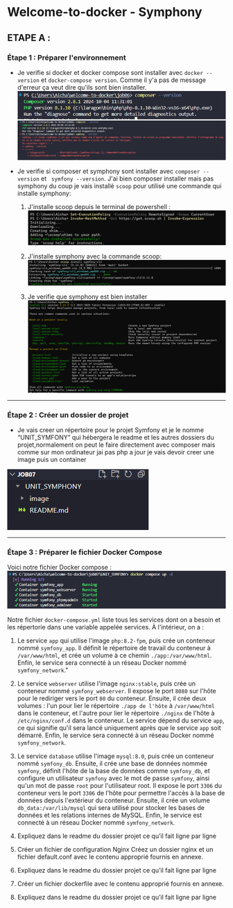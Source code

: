 # Welcome-to-docker - Symphony  

## ETAPE A :

### Étape 1 : Préparer l'environnement

- Je verifie si docker et docker compose sont installer avec `docker --version` et `docker-compose version`. Comme il y'a pas de message d'erreur ça veut dire qu'ils sont bien installer.
![resultat](image/2.png)
![resultat](image/3.png)

- Je verifie si composer et symphony sont installer avec `composer --version` et ` symfony --version`. J'ai bien composer installer mais pas symphony du coup je vais installé `scoop` pour utilisé une commande qui installe symphony:

    1. J'installe scoop depuis le terminal de powershell :
    ![resultat](image/4.png)

    2. J'installe symphony avec la commande scoop: 
    ![resultat](image/5.png)

    3. Je verifie que symphony est bien installer
    ![resultat](image/6.png)

---

### Étape 2 : Créer un dossier de projet

- Je vais creer un répertoire pour le projet Symfony et je le nomme
“UNIT_SYMFONY” qui hébergera le readme et les autres dossiers du projet,normalement on peut le faire directement avec composer mais comme sur mon ordinateur jai pas php a jour je vais devoir creer une image puis un container
 
![resultat](image/7.png)

---

### Étape 3 : Préparer le fichier Docker Compose

Voici notre fichier Docker compose :
![resultat](image/8.png)


Notre fichier `docker-compose.yml` liste tous les services dont on a besoin et les répertorie dans une variable appelée services. À l'intérieur, on a :

1. Le service `app` qui utilise l'image `php:8.2-fpm`, puis crée un conteneur nommé `symfony_app`. Il définit le répertoire de travail du conteneur à `/var/www/html`, et crée un volume à ce chemin `./app:/var/www/html`. Enfin, le service sera connecté à un réseau Docker nommé `symfony_network`."

2. Le service `webserver` utilise l'image `nginx:stable`, puis crée un conteneur nommé `symfony_webserver`. Il expose le port `8080` sur l'hôte pour le rediriger vers le port `80` du conteneur. Ensuite, il crée deux volumes : l'un pour lier le répertoire `./app de l'hôte` à `/var/www/html` dans le conteneur, et l'autre pour lier le répertoire `./nginx` de l'hôte à `/etc/nginx/conf.d` dans le conteneur. Le service dépend du service `app`, ce qui signifie qu'il sera lancé uniquement après que le service `app` soit démarré. Enfin, le service sera connecté à un réseau Docker nommé `symfony_network`.

3. Le service `database` utilise l'image `mysql:8.0`, puis crée un conteneur nommé `symfony_db`. Ensuite, il crée une base de données nommée `symfony`, définit l'hôte de la base de données comme `symfony_db`, et configure un utilisateur `symfony` avec le mot de passe `symfony`, ainsi qu'un mot de passe `root` pour l'utilisateur root. Il expose le port `3306` du conteneur vers le port `3306` de l'hôte pour permettre l'accès à la base de données depuis l'extérieur du conteneur. Ensuite, il crée un volume `db_data:/var/lib/mysql` qui sera utilisé pour stocker les bases de données et les relations internes de MySQL. Enfin, le service est connecté à un réseau Docker nommé `symfony_network`.



2. Expliquez dans le readme du dossier projet ce qu’il fait ligne par ligne
2. Créer un fichier de configuration Nginx
Créez un dossier nginx et un fichier default.conf avec le contenu
approprié fournis en annexe.
3. Expliquez dans le readme du dossier projet ce qu’il fait ligne par ligne
4. Créer un fichier dockerfile avec le contenu approprié fournis en
annexe.
5. Expliquez dans le readme du dossier projet ce qu’il fait ligne par ligne